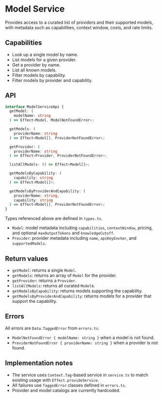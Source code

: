 # Model Service

Provides access to a curated list of providers and their supported
models, with metadata such as capabilities, context window, costs, and
rate limits.

## Capabilities

- Look up a single model by name.
- List models for a given provider.
- Get a provider by name.
- List all known models.
- Filter models by capability.
- Filter models by provider and capability.

## API

```ts
interface ModelServiceApi {
  getModel: (
    modelName: string
  ) => Effect<Model, ModelNotFoundError>;

  getModels: (
    providerName: string
  ) => Effect<Model[], ProviderNotFoundError>;

  getProvider: (
    providerName: string
  ) => Effect<Provider, ProviderNotFoundError>;

  listAllModels: () => Effect<Model[]>;

  getModelsByCapability: (
    capability: string
  ) => Effect<Model[]>;

  getModelsByProviderAndCapability: (
    providerName: string,
    capability: string
  ) => Effect<Model[], ProviderNotFoundError>;
}
```

Types referenced above are defined in `types.ts`.

- `Model`: model metadata including `capabilities`, `contextWindow`,
  pricing, and optional `maxOutputTokens` and `knowledgeCutoff`.
- `Provider`: provider metadata including `name`, `apiKeyEnvVar`, and
  `supportedModels`.

## Return values

- `getModel`: returns a single `Model`.
- `getModels`: returns an array of `Model` for the provider.
- `getProvider`: returns a `Provider`.
- `listAllModels`: returns all curated `Model`s.
- `getModelsByCapability`: returns models supporting the capability.
- `getModelsByProviderAndCapability`: returns models for a provider that
  support the capability.

## Errors

All errors are `Data.TaggedError` from `errors.ts`.

- `ModelNotFoundError { modelName: string }` when a model is not found.
- `ProviderNotFoundError { providerName: string }` when a provider is
  not found.

## Implementation notes

- The service uses `Context.Tag`-based service in `service.ts` to match
  existing usage with `Effect.provideService`.
- All failures use `TaggedError` classes defined in `errors.ts`.
- Provider and model catalogs are currently hardcoded.
